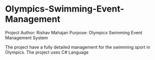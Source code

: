 # Olympics-Swimming-Event-Management
Project Author: Rishav Mahajan
Purpose: Olympics Swimming Event Management System

The project have a fully detailed management for the swimming sport in Olympics. The project uses C# Language

